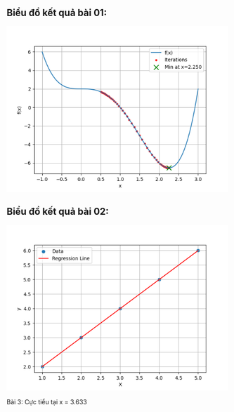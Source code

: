 ## Biểu đồ kết quả bài 01:

![Biểu đồ kết quả](bài_01.png)

## Biểu đồ kết quả bài 02:

![Biểu đồ kết quả](bài_02.png)

Bài 3:
Cực tiểu tại x = 3.633